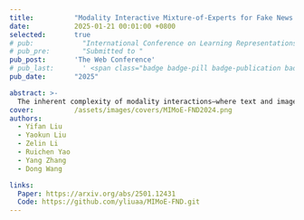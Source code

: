 ```yaml
---
title:          "Modality Interactive Mixture-of-Experts for Fake News Detection"
date:           2025-01-21 00:01:00 +0800
selected:       true
# pub:            "International Conference on Learning Representations (ICLR)"
# pub_pre:        "Submitted to "
pub_post:       'The Web Conference'
# pub_last:       ' <span class="badge badge-pill badge-publication badge-success">Spotlight</span>'
pub_date:       "2025"

abstract: >-
  The inherent complexity of modality interactions—where text and images may complement, contradict, or independently contribute to the veracity of a social media post—presents a significant challenge for effective multimodal fusion in FND. To address these challenges, we introduce \textbf{M}odality \textbf{I}nteractive \textbf{M}ixture-\textbf{o}f-\textbf{E}xperts for \textbf{F}ake \textbf{N}ews \textbf{D}etection (MIMoE-FND), a novel hierarchical MoE framework designed to enhance multimodal fake news detection by explicitly modeling modality interactions through an interaction gating mechanism. Our approach captures modality interactions by considering both unimodal prediction agreement and semantic alignment.
cover:          /assets/images/covers/MIMoE-FND2024.png
authors:
  - Yifan Liu
  - Yaokun Liu
  - Zelin Li
  - Ruichen Yao
  - Yang Zhang
  - Dong Wang

links:
  Paper: https://arxiv.org/abs/2501.12431 
  Code: https://github.com/yliuaa/MIMoE-FND.git
---
```

